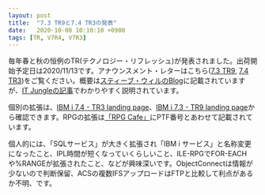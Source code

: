 ```yaml
---
layout: post
title:  "7.3 TR9と7.4 TR3の発表"
date:   2020-10-08 10:10:10 +0900
tags: [TR, V7R4, V7R3]
---
```

毎年春と秋の恒例のTR(テクノロジー・リフレッシュ)が発表されました。出荷開始予定日は2020/11/13です。アナウンスメント・レターはこちら([7.3 TR9](https://www.ibm.com/docs/en/announcements/i-73-tr9?region=US), [7.4 TR3](https://www.ibm.com/docs/en/announcements/i-74-tr3?region=US))をご覧ください。概要は[スティーブ・ウィルのBlog](https://community.ibm.com/community/user/power/blogs/steven-will1/2021/04/05/you-and-i-74-tr3-announce-repost)に記載されていますが、[IT Jungleの記事](https://www.itjungle.com/2020/10/07/how-the-latest-trs-bolster-the-core-ibm-i-os/)でわかりやすく説明されています。

個別の拡張は、[IBM i 7.4 - TR3 landing page](https://www.ibm.com/support/pages/ibm-i-74-tr3-enhancements)、[IBM i 7.3 - TR9 landing page](https://www.ibm.com/support/pages/ibm-i-73-tr9-enhancements)から確認できます。RPGの拡張は[「RPG Cafe」](https://www.ibm.com/support/pages/node/1106229)にPTF番号とあわせて記載されています。

個人的には、「SQLサービス」が大きく拡張され「IBM i サービス」と名称変更になったこと、IPL時間が短くなっていくらしいこと、ILE-RPGでFOR-EACHや%RANGEが拡張されたこと、などが興味深いです。ObjectConnectは情報が少ないので判断保留、ACSの複数IFSアップロードはFTPと比較して利点があるか不明、です。
